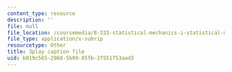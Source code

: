 ```yaml
---
content_type: resource
description: ''
file: null
file_location: /coursemedia/8-333-statistical-mechanics-i-statistical-mechanics-of-particles-fall-2013/b019c56529685b9985fb2f551753aad3_tGxUu5BTc.vtt
file_type: application/x-subrip
resourcetype: Other
title: 3play caption file
uid: b019c565-2968-5b99-85fb-2f551753aad3
---
```

